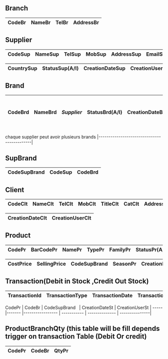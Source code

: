 ## Branch
CodeBr | NameBr	| TelBr	| AddressBr |
-------|------- |-------|-----------|

## Supplier
CodeSup | NameSup |  TelSup | MobSup     | AddressSup | EmailSup | StatusSup(Active/Inactive) |
--------| --------|  -------| ---------- | ---------- | -------- | -------------------------- | 

CountrySup     |StatusSup(A/I) | CreationDateSup | CreationUserSup |
---------------|---------------| --------------- | --------------  |

 
## Brand
CodeBrd | NameBrd | ***Supplier*** | StatusBrd(A/I)| CreationDateBrd | CreationUserBrd |chaque Brand concerne un seul supplier  |
--------|---------|----------------|-------------- | --------------- | --------------  |----------------------------------------|


chaque supplier peut avoir plusieurs brands 
|--------------------------------------------|

## SupBrand

CodeSupBrand | CodeSup | CodeBrd |
------------ | ------- | ------- |


## Client
CodeClt | NameClt | TelClt | MobClt   |TitleClt | CatClt     | AddressClt | EmailClt | StatusClt(Active/Inactive) | SendSms(Y/N) |
--------|---------|--------| -------- | ------  | ---------- | ---------- | -------- | -------------------------  | ------------ |

CreationDateClt | CreationUserClt | 
--------------- | --------------- |


## Product
CodePr | BarCodePr | NamePr | TypePr | FamilyPr |  StatusPr(A/I)  | MadeInPr | CodeBrd |
-------|-----------|--------|--------|----------|--------------   | -------- | ------- |

CostPrice     | SellingPrice |  CodeSupBrand     | SeasonPr        | CreationDatePr  | CreationUserPr  | 
--------------|--------------|-----------------  |  --------       | --------------- | --------------- | 


## Transaction(Debit in Stock ,Credit Out Stock)
TransactionId | TransactionType | TransactionDate | TransactionNo | TransactionDbCr |
--------------| --------------- | --------------- | ------------- | --------------- |

CodePr | CodeBr | CodeSupBrand     | CreationDateSt  | CreationUserSt |
-----  |------- |----------------- |  -----------    | --------------  | ---------------| 


## ProductBranchQty (this table will be fill depends trigger on transaction Table (Debit Or credit)

CodePr | CodeBr   | QtyPr |
------ | -------- | ----- |
